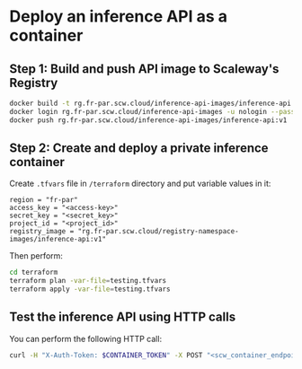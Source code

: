 # Deploy an inference API as a container

## Step 1: Build and push API image to Scaleway's Registry

```bash
docker build -t rg.fr-par.scw.cloud/inference-api-images/inference-api:v1 .
docker login rg.fr-par.scw.cloud/inference-api-images -u nologin --password-stdin <<< "$SCW_SECRET_KEY"
docker push rg.fr-par.scw.cloud/inference-api-images/inference-api:v1
```

## Step 2: Create and deploy a private inference container

Create `.tfvars` file in `/terraform` directory and put variable values in it:

```
region = "fr-par"
access_key = "<access-key>"
secret_key = "<secret_key>"
project_id = "<project_id>"
registry_image = "rg.fr-par.scw.cloud/registry-namespace-images/inference-api:v1"
```

Then perform:

```bash
cd terraform
terraform plan -var-file=testing.tfvars
terraform apply -var-file=testing.tfvars
```

## Test the inference API using HTTP calls

You can perform the following HTTP call:

```bash
curl -H "X-Auth-Token: $CONTAINER_TOKEN" -X POST "<scw_container_endpoint>" -H "Content-Type: application/json" -d '{"age": 44, "job": "blue-collar", "marital": "married", "education": "basic.4y", "default": "unknown", "housing": "yes", "loan": "no", "contact": "cellular", "month": "aug", "day_of_week": "thu", "duration": 210, "campaign": 1, "pdays": 999, "previous": "0", "poutcome": "nonexistent", "emp_var_rate": 1.4, "cons_price_idx": 93.444, "cons_conf_idx": -36.1, "euribor3m": 4.963, "nr_employed": 5228.1}'  
```